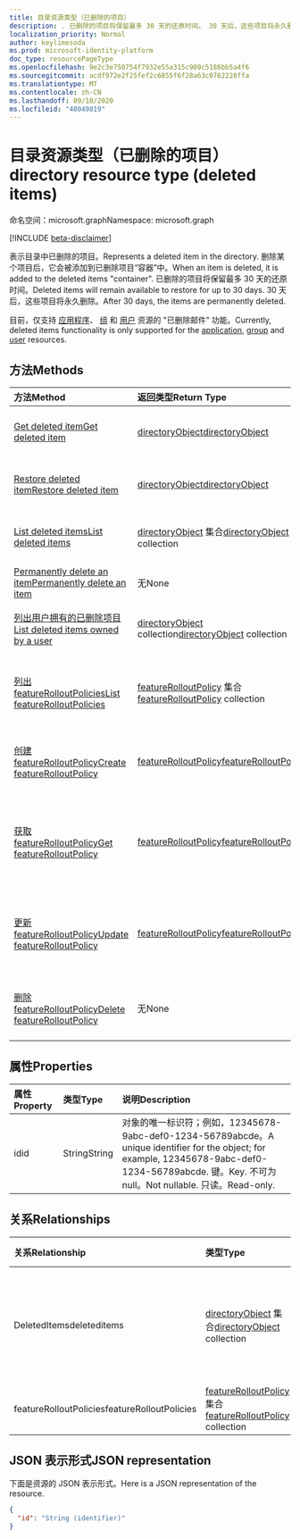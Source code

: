 ```yaml
---
title: 目录资源类型（已删除的项目）
description: . 已删除的项目将保留最多 30 天的还原时间。 30 天后，这些项目将永久删除。
localization_priority: Normal
author: keylimesoda
ms.prod: microsoft-identity-platform
doc_type: resourcePageType
ms.openlocfilehash: 9e2c3e750754f7932e55a315c909c5186bb5a4f6
ms.sourcegitcommit: acdf972e2f25fef2c6855f6f28a63c0762228ffa
ms.translationtype: MT
ms.contentlocale: zh-CN
ms.lasthandoff: 09/18/2020
ms.locfileid: "48049819"
---
```

# <a name="directory-resource-type-deleted-items"></a><span data-ttu-id="d00cb-105">目录资源类型（已删除的项目）</span><span class="sxs-lookup"><span data-stu-id="d00cb-105">directory resource type (deleted items)</span></span>

<span data-ttu-id="d00cb-106">命名空间：microsoft.graph</span><span class="sxs-lookup"><span data-stu-id="d00cb-106">Namespace: microsoft.graph</span></span>

[!INCLUDE [beta-disclaimer](../../includes/beta-disclaimer.md)]

<span data-ttu-id="d00cb-107">表示目录中已删除的项目。</span><span class="sxs-lookup"><span data-stu-id="d00cb-107">Represents a deleted item in the directory.</span></span> <span data-ttu-id="d00cb-108">删除某个项目后，它会被添加到已删除项目“容器”中。</span><span class="sxs-lookup"><span data-stu-id="d00cb-108">When an item is deleted, it is added to the deleted items "container".</span></span> <span data-ttu-id="d00cb-109">已删除的项目将保留最多 30 天的还原时间。</span><span class="sxs-lookup"><span data-stu-id="d00cb-109">Deleted items will remain available to restore for up to 30 days.</span></span> <span data-ttu-id="d00cb-110">30 天后，这些项目将永久删除。</span><span class="sxs-lookup"><span data-stu-id="d00cb-110">After 30 days, the items are permanently deleted.</span></span>

<span data-ttu-id="d00cb-111">目前，仅支持 [应用程序](application.md)、 [组](group.md) 和 [用户](user.md) 资源的 "已删除邮件" 功能。</span><span class="sxs-lookup"><span data-stu-id="d00cb-111">Currently, deleted items functionality is only supported for the [application](application.md), [group](group.md) and [user](user.md) resources.</span></span>

## <a name="methods"></a><span data-ttu-id="d00cb-112">方法</span><span class="sxs-lookup"><span data-stu-id="d00cb-112">Methods</span></span>

| <span data-ttu-id="d00cb-113">方法</span><span class="sxs-lookup"><span data-stu-id="d00cb-113">Method</span></span>         | <span data-ttu-id="d00cb-114">返回类型</span><span class="sxs-lookup"><span data-stu-id="d00cb-114">Return Type</span></span> | <span data-ttu-id="d00cb-115">说明</span><span class="sxs-lookup"><span data-stu-id="d00cb-115">Description</span></span> |
|:---------------|:------------|:------------|
|[<span data-ttu-id="d00cb-116">Get deleted item</span><span class="sxs-lookup"><span data-stu-id="d00cb-116">Get deleted item</span></span>](../api/directory-deleteditems-get.md) | [<span data-ttu-id="d00cb-117">directoryObject</span><span class="sxs-lookup"><span data-stu-id="d00cb-117">directoryObject</span></span>](directoryobject.md) | <span data-ttu-id="d00cb-118">获取已删除项目的属性。</span><span class="sxs-lookup"><span data-stu-id="d00cb-118">Gets the properties of a deleted item.</span></span> |
|[<span data-ttu-id="d00cb-119">Restore deleted item</span><span class="sxs-lookup"><span data-stu-id="d00cb-119">Restore deleted item</span></span>](../api/directory-deleteditems-restore.md) |[<span data-ttu-id="d00cb-120">directoryObject</span><span class="sxs-lookup"><span data-stu-id="d00cb-120">directoryObject</span></span>](directoryobject.md)| <span data-ttu-id="d00cb-121">还原最近删除的项目。</span><span class="sxs-lookup"><span data-stu-id="d00cb-121">Restores a recently deleted item.</span></span> |
|[<span data-ttu-id="d00cb-122">List deleted items</span><span class="sxs-lookup"><span data-stu-id="d00cb-122">List deleted items</span></span>](../api/directory-deleteditems-list.md) |<span data-ttu-id="d00cb-123">[directoryObject](directoryobject.md) 集合</span><span class="sxs-lookup"><span data-stu-id="d00cb-123">[directoryObject](directoryobject.md) collection</span></span>| <span data-ttu-id="d00cb-124">获取最近删除的项目列表。</span><span class="sxs-lookup"><span data-stu-id="d00cb-124">Gets a list of recently deleted items.</span></span> |
|[<span data-ttu-id="d00cb-125">Permanently delete an item</span><span class="sxs-lookup"><span data-stu-id="d00cb-125">Permanently delete an item</span></span>](../api/directory-deleteditems-delete.md) | <span data-ttu-id="d00cb-126">无</span><span class="sxs-lookup"><span data-stu-id="d00cb-126">None</span></span> | <span data-ttu-id="d00cb-127">永久删除项目。</span><span class="sxs-lookup"><span data-stu-id="d00cb-127">Permanently deletes an item.</span></span> |
|[<span data-ttu-id="d00cb-128">列出用户拥有的已删除项目</span><span class="sxs-lookup"><span data-stu-id="d00cb-128">List deleted items owned by a user</span></span>](../api/directory-deleteditems-user-owned.md) | <span data-ttu-id="d00cb-129">[directoryObject](directoryobject.md) collection</span><span class="sxs-lookup"><span data-stu-id="d00cb-129">[directoryObject](directoryobject.md) collection</span></span> | <span data-ttu-id="d00cb-130">列出用户拥有的目录项。</span><span class="sxs-lookup"><span data-stu-id="d00cb-130">Lists directory items owned by a user.</span></span> |
|[<span data-ttu-id="d00cb-131">列出 featureRolloutPolicies</span><span class="sxs-lookup"><span data-stu-id="d00cb-131">List featureRolloutPolicies</span></span>](../api/directory-list-featurerolloutpolicies.md) | <span data-ttu-id="d00cb-132">[featureRolloutPolicy](featurerolloutpolicy.md) 集合</span><span class="sxs-lookup"><span data-stu-id="d00cb-132">[featureRolloutPolicy](featurerolloutpolicy.md) collection</span></span> | <span data-ttu-id="d00cb-133">检索 featureRolloutPolicy 对象的列表。</span><span class="sxs-lookup"><span data-stu-id="d00cb-133">Retrieve a list of featureRolloutPolicy objects.</span></span> |
|[<span data-ttu-id="d00cb-134">创建 featureRolloutPolicy</span><span class="sxs-lookup"><span data-stu-id="d00cb-134">Create featureRolloutPolicy</span></span>](../api/directory-post-featurerolloutpolicies.md) | [<span data-ttu-id="d00cb-135">featureRolloutPolicy</span><span class="sxs-lookup"><span data-stu-id="d00cb-135">featureRolloutPolicy</span></span>](featurerolloutpolicy.md) | <span data-ttu-id="d00cb-136">创建新的 featureRolloutPolicy 对象。</span><span class="sxs-lookup"><span data-stu-id="d00cb-136">Create a new featureRolloutPolicy object.</span></span> |
| [<span data-ttu-id="d00cb-137">获取 featureRolloutPolicy</span><span class="sxs-lookup"><span data-stu-id="d00cb-137">Get featureRolloutPolicy</span></span>](../api/featurerolloutpolicy-get.md) | [<span data-ttu-id="d00cb-138">featureRolloutPolicy</span><span class="sxs-lookup"><span data-stu-id="d00cb-138">featureRolloutPolicy</span></span>](featurerolloutpolicy.md) | <span data-ttu-id="d00cb-139">检索 featurerolloutpolicy 对象的属性和关系。</span><span class="sxs-lookup"><span data-stu-id="d00cb-139">Retrieve the properties and relationships of featurerolloutpolicy object.</span></span> |
| [<span data-ttu-id="d00cb-140">更新 featureRolloutPolicy</span><span class="sxs-lookup"><span data-stu-id="d00cb-140">Update featureRolloutPolicy</span></span>](../api/featurerolloutpolicy-update.md) | [<span data-ttu-id="d00cb-141">featureRolloutPolicy</span><span class="sxs-lookup"><span data-stu-id="d00cb-141">featureRolloutPolicy</span></span>](featurerolloutpolicy.md) | <span data-ttu-id="d00cb-142">更新 featurerolloutpolicy 对象的属性。</span><span class="sxs-lookup"><span data-stu-id="d00cb-142">Update the properties of featurerolloutpolicy object.</span></span> |
| [<span data-ttu-id="d00cb-143">删除 featureRolloutPolicy</span><span class="sxs-lookup"><span data-stu-id="d00cb-143">Delete featureRolloutPolicy</span></span>](../api/featurerolloutpolicy-delete.md) | <span data-ttu-id="d00cb-144">无</span><span class="sxs-lookup"><span data-stu-id="d00cb-144">None</span></span> | <span data-ttu-id="d00cb-145">删除 featureRolloutPolicy 对象。</span><span class="sxs-lookup"><span data-stu-id="d00cb-145">Delete a featureRolloutPolicy object.</span></span> |

## <a name="properties"></a><span data-ttu-id="d00cb-146">属性</span><span class="sxs-lookup"><span data-stu-id="d00cb-146">Properties</span></span>
| <span data-ttu-id="d00cb-147">属性</span><span class="sxs-lookup"><span data-stu-id="d00cb-147">Property</span></span>   | <span data-ttu-id="d00cb-148">类型</span><span class="sxs-lookup"><span data-stu-id="d00cb-148">Type</span></span> |<span data-ttu-id="d00cb-149">说明</span><span class="sxs-lookup"><span data-stu-id="d00cb-149">Description</span></span>|
|:---------------|:--------|:----------|
|<span data-ttu-id="d00cb-150">id</span><span class="sxs-lookup"><span data-stu-id="d00cb-150">id</span></span>|<span data-ttu-id="d00cb-151">String</span><span class="sxs-lookup"><span data-stu-id="d00cb-151">String</span></span>| <span data-ttu-id="d00cb-152">对象的唯一标识符；例如，12345678-9abc-def0-1234-56789abcde。</span><span class="sxs-lookup"><span data-stu-id="d00cb-152">A unique identifier for the object; for example, 12345678-9abc-def0-1234-56789abcde.</span></span> <span data-ttu-id="d00cb-153">键。</span><span class="sxs-lookup"><span data-stu-id="d00cb-153">Key.</span></span> <span data-ttu-id="d00cb-154">不可为 null。</span><span class="sxs-lookup"><span data-stu-id="d00cb-154">Not nullable.</span></span> <span data-ttu-id="d00cb-155">只读。</span><span class="sxs-lookup"><span data-stu-id="d00cb-155">Read-only.</span></span>|

## <a name="relationships"></a><span data-ttu-id="d00cb-156">关系</span><span class="sxs-lookup"><span data-stu-id="d00cb-156">Relationships</span></span>
| <span data-ttu-id="d00cb-157">关系</span><span class="sxs-lookup"><span data-stu-id="d00cb-157">Relationship</span></span> | <span data-ttu-id="d00cb-158">类型</span><span class="sxs-lookup"><span data-stu-id="d00cb-158">Type</span></span>   |<span data-ttu-id="d00cb-159">说明</span><span class="sxs-lookup"><span data-stu-id="d00cb-159">Description</span></span>|
|:---------------|:--------|:----------|
|<span data-ttu-id="d00cb-160">DeletedItems</span><span class="sxs-lookup"><span data-stu-id="d00cb-160">deleteditems</span></span>|<span data-ttu-id="d00cb-161">[directoryObject](directoryobject.md) 集合</span><span class="sxs-lookup"><span data-stu-id="d00cb-161">[directoryObject](directoryobject.md) collection</span></span>| <span data-ttu-id="d00cb-162">最近删除的项目。</span><span class="sxs-lookup"><span data-stu-id="d00cb-162">Recently deleted items.</span></span> <span data-ttu-id="d00cb-163">只读。</span><span class="sxs-lookup"><span data-stu-id="d00cb-163">Read-only.</span></span> <span data-ttu-id="d00cb-164">可为 Null。</span><span class="sxs-lookup"><span data-stu-id="d00cb-164">Nullable.</span></span>|
|<span data-ttu-id="d00cb-165">featureRolloutPolicies</span><span class="sxs-lookup"><span data-stu-id="d00cb-165">featureRolloutPolicies</span></span>|<span data-ttu-id="d00cb-166">[featureRolloutPolicy](featurerolloutpolicy.md) 集合</span><span class="sxs-lookup"><span data-stu-id="d00cb-166">[featureRolloutPolicy](featurerolloutpolicy.md) collection</span></span>| <span data-ttu-id="d00cb-167">可为 Null。</span><span class="sxs-lookup"><span data-stu-id="d00cb-167">Nullable.</span></span>|

## <a name="json-representation"></a><span data-ttu-id="d00cb-168">JSON 表示形式</span><span class="sxs-lookup"><span data-stu-id="d00cb-168">JSON representation</span></span>
<span data-ttu-id="d00cb-169">下面是资源的 JSON 表示形式。</span><span class="sxs-lookup"><span data-stu-id="d00cb-169">Here is a JSON representation of the resource.</span></span>

<!-- {
  "blockType": "resource",
  "keyProperty":"id",
  "optionalProperties": [

  ],
  "@odata.type": "microsoft.graph.directory"
}-->

```json
{
  "id": "String (identifier)"
}
```

<!-- uuid: 8fcb5dbc-d5aa-4681-8e31-b001d5168d79
2015-10-25 14:57:30 UTC -->
<!--
{
  "type": "#page.annotation",
  "description": "directory resource",
  "keywords": "",
  "section": "documentation",
  "tocPath": "",
  "suppressions": []
}
-->


